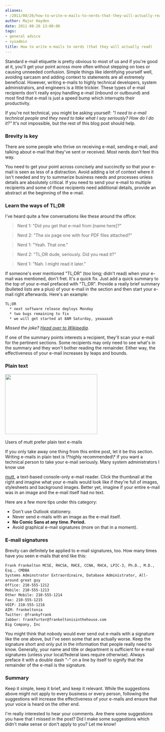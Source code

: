 ```yaml
---
aliases:
- /2011/08/26/how-to-write-e-mails-to-nerds-that-they-will-actually-read/
author: Major Hayden
date: 2011-08-26 13:00:06
tags:
- general advice
- sysadmin
title: How to write e-mails to nerds (that they will actually read)
---
```


Standard e-mail etiquette is pretty obvious to most of us and if you're good at it, you'll get your point across more often without stepping on toes or causing unneeded confusion. Simple things like identifying yourself well, avoiding sarcasm and adding context to statements are all extremely beneficial. However, writing e-mails to highly technical developers, system administrators, and engineers is a little trickier. These types of e-mail recipients don't really enjoy handling e-mail (inbound or outbound) and most find that e-mail is just a speed bump which interrupts their productivity.

If you're not technical, you might be asking yourself: _"I need to e-mail technical people and they need to take what I say seriously? How do I do it?"_ It's not impossible, but the rest of this blog post should help.

### Brevity is key

There are some people who thrive on receiving e-mail, sending e-mail, and talking about e-mail that they've sent or received. Most nerds don't feel this way.

You need to get your point across concisely and succinctly so that your e-mail is seen as less of a distraction. Avoid adding a lot of context where it isn't needed and try to summarize business needs and processes unless details are absolutely critical. If you need to send your e-mail to multiple recipients and some of those recipients need additional details, provide an abstract at the beginning of the e-mail.

### Learn the ways of TL;DR

I've heard quite a few conversations like these around the office:

> Nerd 1: "Did you get that e-mail from [name here]?"

> Nerd 2: "The six page one with four PDF files attached?"

> Nerd 1: "Yeah. That one."

> Nerd 2: "TL;DR dude, seriously. Did you read it?"

> Nerd 1: "Nah. I might read it later."

If someone's ever mentioned "TL;DR" (too long; didn't read) when your e-mail was mentioned, don't fret. It's a quick fix. Just add a quick summary to the top of your e-mail prefaced with "TL;DR". Provide a really brief summary (bulleted lists are a plus) of your e-mail in the section and then start your e-mail right afterwards. Here's an example:

```
TL;DR
  * next software release deploys Monday
  * two bugs remaining to fix
  * we will get started at 8AM Saturday, yeaaaaah
```


_Missed the joke? [Head over to Wikipedia][1]._

If one of the summary points interests a recipient, they'll scan your e-mail for the pertinent sections. Some recipients may only need to see what's in the summary and they won't bother reading the remainder. Either way, the effectiveness of your e-mail increases by leaps and bounds.

### Plain text

<div id="attachment_2483" style="width: 310px" class="wp-caption alignright">
  <a href="/wp-content/uploads/2011/08/mutt-screenshots_001.jpg"><img src="/wp-content/uploads/2011/08/mutt-screenshots_001-300x195.jpg" alt="" title="mutt-screenshots_001" width="300" height="195" class="size-medium wp-image-2483" srcset="/wp-content/uploads/2011/08/mutt-screenshots_001-300x195.jpg 300w, /wp-content/uploads/2011/08/mutt-screenshots_001.jpg 852w" sizes="(max-width: 300px) 100vw, 300px" /></a>

  <p class="wp-caption-text">
    Users of mutt prefer plain text e-mails
  </p>
</div>If you only take away one thing from this entire post, let it be this section. Writing e-mails in plain text is \*highly recommended\* if you want a technical person to take your e-mail seriously. Many system administrators I know use

[mutt][2], a text-based console-only e-mail reader. Click the thumbnail at the right and imagine what your e-mails would look like if they're full of images, stylesheets and background images. Better yet, imagine if your entire e-mail was in an image and the e-mail itself had no text.

Here are a few more tips under this category:

  * Don't use Outlook stationery.
  * Never send e-mails with an image as the e-mail itself.
  * **No Comic Sans at any time. Period.**
  * Avoid graphical e-mail signatures (more on that in a moment).

### E-mail signatures

Brevity can definitely be applied to e-mail signatures, too. How many times have you seen e-mails that end like this:

```
Frank Frankelton MCSE, RHCSA, RHCE, CCNA, RHCA, LPIC-3, Ph.D., M.D., Esq., CMDBA
Systems Adminstrator Extraordinaire, Database Administrator, All-around great guy
Office: 210-555-1212
Mobile: 210-555-1213
Other Mobile: 210-555-1214
Fax: 210-555-1215
VOIP: 210-555-1216
AIM: frankeltonia
Twitter: @frankyfrank
Jabber: frankfurter@frankeltonisinthehouse.com
Big Company, Inc
```


You might think that nobody would ever send out e-mails with a signature like the one above, but I've seen some that are actually worse. Keep the signature short and only put in the information that people really need to know. Generally, your name and title or department is sufficient for e-mail signatures (unless your local/federal laws require otherwise). Always preface it with a double dash "-" on a line by itself to signify that the remainder of the e-mail is the signature.

### Summary

Keep it simple, keep it brief, and keep it relevant. While the suggestions above might not apply to every business or every person, following the suggestions will increase the effectiveness of your e-mails and ensure that your voice is heard on the other end.

I'm really interested to hear your comments. Are there some suggestions you have that I missed in the post? Did I make some suggestions which didn't make sense or don't apply to you? Let me know!

 [1]: http://en.wikipedia.org/wiki/Bill_Lumbergh
 [2]: http://www.mutt.org/